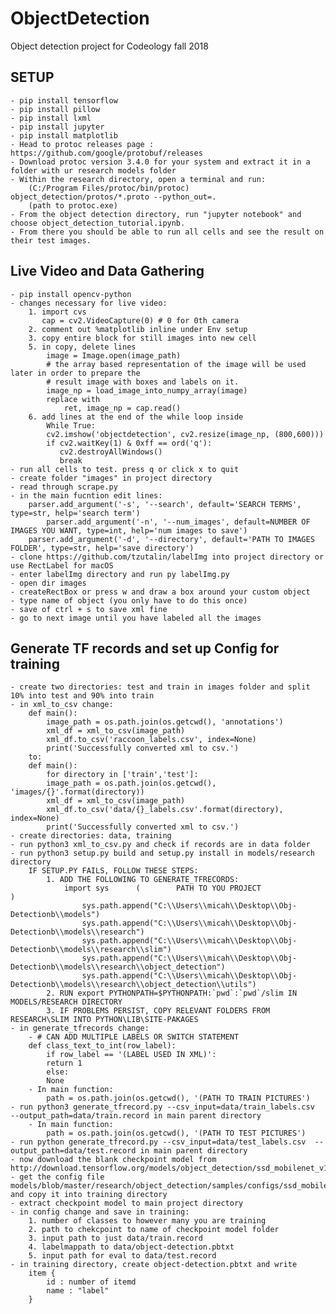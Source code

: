# ObjectDetection
Object detection project for Codeology fall 2018
## SETUP

	- pip install tensorflow
	- pip install pillow
	- pip install lxml
	- pip install jupyter
	- pip install matplotlib
	- Head to protoc releases page : https://github.com/google/protobuf/releases
	- Download protoc version 3.4.0 for your system and extract it in a folder with ur research models folder
	- Within the research directory, open a terminal and run:
		(C:/Program Files/protoc/bin/protoc) object_detection/protos/*.proto --python_out=.
		(path to protoc.exe)
	- From the object detection directory, run "jupyter notebook" and choose object_detection_tutorial.ipynb. 
	- From there you should be able to run all cells and see the result on their test images.
## Live Video and Data Gathering	
	- pip install opencv-python
	- changes necessary for live video:
		1. import cvs
		   cap = cv2.VideoCapture(0) # 0 for 0th camera
		2. comment out %matplotlib inline under Env setup
		3. copy entire block for still images into new cell
		5. in copy, delete lines 
			image = Image.open(image_path)
  			# the array based representation of the image will be used later in order to prepare the
  			# result image with boxes and labels on it.
   			image_np = load_image_into_numpy_array(image)
		    replace with
		    	ret, image_np = cap.read()
		6. add lines at the end of the while loop inside
			While True:
		 	cv2.imshow('objectdetection', cv2.resize(image_np, (800,600)))
			if cv2.waitKey(1) & 0xff == ord('q'):
			   cv2.destroyAllWindows()
			   break
	- run all cells to test. press q or click x to quit
	- create folder "images" in project directory
	- read through scrape.py
	- in the main fucntion edit lines:
		parser.add_argument('-s', '--search', default='SEARCH TERMS', type=str, help='search term')
    		parser.add_argument('-n', '--num_images', default=NUMBER OF IMAGES YOU WANT, type=int, help='num images to save')
   		parser.add_argument('-d', '--directory', default='PATH TO IMAGES FOLDER', type=str, help='save directory')
	- clone https://github.com/tzutalin/labelImg into project directory or use RectLabel for macOS
	- enter labelImg directory and run py labelImg.py
	- open dir images
	- createRectBox or press w and draw a box around your custom object
	- type name of object (you only have to do this once)
	- save of ctrl + s to save xml fine
	- go to next image until you have labeled all the images
## Generate TF records and set up Config for training
	- create two directories: test and train in images folder and split 10% into test and 90% into train
	- in xml_to_csv change:
		def main():
			image_path = os.path.join(os.getcwd(), 'annotations')
			xml_df = xml_to_csv(image_path)
			xml_df.to_csv('raccoon_labels.csv', index=None)
			print('Successfully converted xml to csv.')
		to:
		def main():
		    for directory in ['train','test']:
			image_path = os.path.join(os.getcwd(), 'images/{}'.format(directory))
			xml_df = xml_to_csv(image_path)
			xml_df.to_csv('data/{}_labels.csv'.format(directory), index=None)
			print('Successfully converted xml to csv.')
	- create directories: data, training
	- run python3 xml_to_csv.py and check if records are in data folder
	- run python3 setup.py build and setup.py install in models/research directory
		IF SETUP.PY FAILS, FOLLOW THESE STEPS:
			1. ADD THE FOLLOWING TO GENERATE_TFRECORDS:
				import sys		(        PATH TO YOU PROJECT              )
					sys.path.append("C:\\Users\\micah\\Desktop\\Obj-Detectionb\\models")
					sys.path.append("C:\\Users\\micah\\Desktop\\Obj-Detectionb\\models\\research")
					sys.path.append("C:\\Users\\micah\\Desktop\\Obj-Detectionb\\models\\research\\slim")
					sys.path.append("C:\\Users\\micah\\Desktop\\Obj-Detectionb\\models\\research\\object_detection")
					sys.path.append("C:\\Users\\micah\\Desktop\\Obj-				Detectionb\\models\\research\\object_detection\\utils")
			2. RUN export PYTHONPATH=$PYTHONPATH:`pwd`:`pwd`/slim IN MODELS/RESEARCH DIRECTORY
			3. IF PROBLEMS PERSIST, COPY RELEVANT FOLDERS FROM RESEARCH\SLIM INTO PYTHON\LIB\SITE-PAKAGES
	- in generate_tfrecords change:
		- # CAN ADD MULTIPLE LABELS OR SWITCH STATEMENT
		def class_text_to_int(row_label):
		    if row_label == '(LABEL USED IN XML)':
			return 1
		    else:
			None
		- In main function:
			path = os.path.join(os.getcwd(), '(PATH TO TRAIN PICTURES')
	- run python3 generate_tfrecord.py --csv_input=data/train_labels.csv  --output_path=data/train.record in main parent directory
		- In main function:
			path = os.path.join(os.getcwd(), '(PATH TO TEST PICTURES')
	- run python generate_tfrecord.py --csv_input=data/test_labels.csv  --output_path=data/test.record in main parent directory
	- now download the blank checkpoint model from http://download.tensorflow.org/models/object_detection/ssd_mobilenet_v1_coco_11_06_2017.tar.gz
	- get the config file models/blob/master/research/object_detection/samples/configs/ssd_mobilenet_v1_coco.config and copy it into training directory
	- extract checkpoint model to main project directory
	- in config change and save in training:
		1. number of classes to however many you are training
		2. path to chekcpoint to name of checkpoint model folder
		3. input path to just data/train.record
		4. labelmappath to data/object-detection.pbtxt
		5. input path for eval to data/test.record
	- in training directory, create object-detection.pbtxt and write 
		item {
			id : number of itemd
			name : "label"
		}

